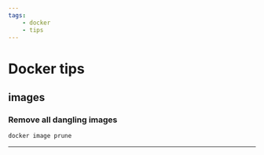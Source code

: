 ```yaml
---
tags:
    - docker
    - tips
---
```


# Docker tips

## images

### Remove all dangling images

```bash
docker image prune
```

---

